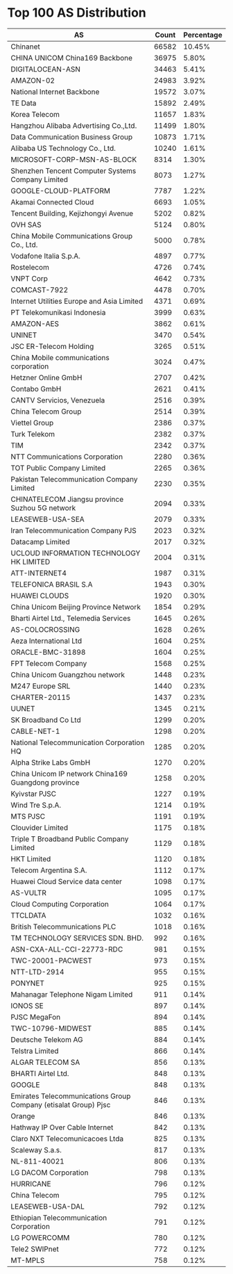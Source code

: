 # Top 100 AS Distribution
| AS | Count | Percentage |
|----|----|----|
| Chinanet | 66582 | 10.45% |
| CHINA UNICOM China169 Backbone | 36975 | 5.80% |
| DIGITALOCEAN-ASN | 34463 | 5.41% |
| AMAZON-02 | 24983 | 3.92% |
| National Internet Backbone | 19572 | 3.07% |
| TE Data | 15892 | 2.49% |
| Korea Telecom | 11657 | 1.83% |
| Hangzhou Alibaba Advertising Co.,Ltd. | 11499 | 1.80% |
| Data Communication Business Group | 10873 | 1.71% |
| Alibaba US Technology Co., Ltd. | 10240 | 1.61% |
| MICROSOFT-CORP-MSN-AS-BLOCK | 8314 | 1.30% |
| Shenzhen Tencent Computer Systems Company Limited | 8073 | 1.27% |
| GOOGLE-CLOUD-PLATFORM | 7787 | 1.22% |
| Akamai Connected Cloud | 6693 | 1.05% |
| Tencent Building, Kejizhongyi Avenue | 5202 | 0.82% |
| OVH SAS | 5124 | 0.80% |
| China Mobile Communications Group Co., Ltd. | 5000 | 0.78% |
| Vodafone Italia S.p.A. | 4897 | 0.77% |
| Rostelecom | 4726 | 0.74% |
| VNPT Corp | 4642 | 0.73% |
| COMCAST-7922 | 4478 | 0.70% |
| Internet Utilities Europe and Asia Limited | 4371 | 0.69% |
| PT Telekomunikasi Indonesia | 3999 | 0.63% |
| AMAZON-AES | 3862 | 0.61% |
| UNINET | 3470 | 0.54% |
| JSC ER-Telecom Holding | 3265 | 0.51% |
| China Mobile communications corporation | 3024 | 0.47% |
| Hetzner Online GmbH | 2707 | 0.42% |
| Contabo GmbH | 2621 | 0.41% |
| CANTV Servicios, Venezuela | 2516 | 0.39% |
| China Telecom Group | 2514 | 0.39% |
| Viettel Group | 2386 | 0.37% |
| Turk Telekom | 2382 | 0.37% |
| TIM | 2342 | 0.37% |
| NTT Communications Corporation | 2280 | 0.36% |
| TOT Public Company Limited | 2265 | 0.36% |
| Pakistan Telecommunication Company Limited | 2230 | 0.35% |
| CHINATELECOM Jiangsu province Suzhou 5G network | 2094 | 0.33% |
| LEASEWEB-USA-SEA | 2079 | 0.33% |
| Iran Telecommunication Company PJS | 2023 | 0.32% |
| Datacamp Limited | 2017 | 0.32% |
| UCLOUD INFORMATION TECHNOLOGY HK LIMITED | 2004 | 0.31% |
| ATT-INTERNET4 | 1987 | 0.31% |
| TELEFONICA BRASIL S.A | 1943 | 0.30% |
| HUAWEI CLOUDS | 1920 | 0.30% |
| China Unicom Beijing Province Network | 1854 | 0.29% |
| Bharti Airtel Ltd., Telemedia Services | 1645 | 0.26% |
| AS-COLOCROSSING | 1628 | 0.26% |
| Aeza International Ltd | 1604 | 0.25% |
| ORACLE-BMC-31898 | 1604 | 0.25% |
| FPT Telecom Company | 1568 | 0.25% |
| China Unicom Guangzhou network | 1448 | 0.23% |
| M247 Europe SRL | 1440 | 0.23% |
| CHARTER-20115 | 1437 | 0.23% |
| UUNET | 1345 | 0.21% |
| SK Broadband Co Ltd | 1299 | 0.20% |
| CABLE-NET-1 | 1298 | 0.20% |
| National Telecommunication Corporation HQ | 1285 | 0.20% |
| Alpha Strike Labs GmbH | 1270 | 0.20% |
| China Unicom IP network China169 Guangdong province | 1258 | 0.20% |
| Kyivstar PJSC | 1227 | 0.19% |
| Wind Tre S.p.A. | 1214 | 0.19% |
| MTS PJSC | 1191 | 0.19% |
| Clouvider Limited | 1175 | 0.18% |
| Triple T Broadband Public Company Limited | 1129 | 0.18% |
| HKT Limited | 1120 | 0.18% |
| Telecom Argentina S.A. | 1112 | 0.17% |
| Huawei Cloud Service data center | 1098 | 0.17% |
| AS-VULTR | 1095 | 0.17% |
| Cloud Computing Corporation | 1064 | 0.17% |
| TTCLDATA | 1032 | 0.16% |
| British Telecommunications PLC | 1018 | 0.16% |
| TM TECHNOLOGY SERVICES SDN. BHD. | 992 | 0.16% |
| ASN-CXA-ALL-CCI-22773-RDC | 981 | 0.15% |
| TWC-20001-PACWEST | 973 | 0.15% |
| NTT-LTD-2914 | 955 | 0.15% |
| PONYNET | 925 | 0.15% |
| Mahanagar Telephone Nigam Limited | 911 | 0.14% |
| IONOS SE | 897 | 0.14% |
| PJSC MegaFon | 894 | 0.14% |
| TWC-10796-MIDWEST | 885 | 0.14% |
| Deutsche Telekom AG | 884 | 0.14% |
| Telstra Limited | 866 | 0.14% |
| ALGAR TELECOM SA | 856 | 0.13% |
| BHARTI Airtel Ltd. | 848 | 0.13% |
| GOOGLE | 848 | 0.13% |
| Emirates Telecommunications Group Company (etisalat Group) Pjsc | 846 | 0.13% |
| Orange | 846 | 0.13% |
| Hathway IP Over Cable Internet | 842 | 0.13% |
| Claro NXT Telecomunicacoes Ltda | 825 | 0.13% |
| Scaleway S.a.s. | 817 | 0.13% |
| NL-811-40021 | 806 | 0.13% |
| LG DACOM Corporation | 798 | 0.13% |
| HURRICANE | 796 | 0.12% |
| China Telecom | 795 | 0.12% |
| LEASEWEB-USA-DAL | 792 | 0.12% |
| Ethiopian Telecommunication Corporation | 791 | 0.12% |
| LG POWERCOMM | 780 | 0.12% |
| Tele2 SWIPnet | 772 | 0.12% |
| MT-MPLS | 758 | 0.12% |
